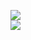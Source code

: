[![](https://img.shields.io/badge/Made%20With-Github%20Spray-lightgrey.svg?style=for-the-badge&logo=github)](https://github.com/Annihil/github-spray#6611)  
[![](https://i.imgur.com/2DrTn0Z.gif)](https://github.com/Annihil/github-spray)